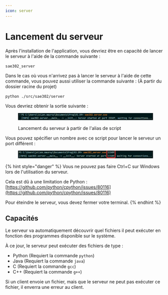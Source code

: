 ```yaml
---
icon: server
---
```


# Lancement du serveur

Après l'installation de l'application, vous devriez être en capacité de lancer le serveur à l'aide de la commande suivante :&#x20;

```
sae302_server
```

Dans le cas où vous n'arrivez pas à lancer le serveur à l'aide de cette commande, vous pouvez aussi utiliser la commande suivante : (À partir du dossier racine du projet)

```
python ./src/sae302/server
```

Vous devriez obtenir la sortie suivante :&#x20;

<figure><img src="../.gitbook/assets/launch_server.png" alt=""><figcaption><p>Lancement du serveur à partir de l'alias de script</p></figcaption></figure>

Vous pouvez spécifier un nombre avec ce script pour lancer le serveur un port différent :&#x20;

<figure><img src="../.gitbook/assets/launch_server_port.png" alt=""><figcaption></figcaption></figure>

{% hint style="danger" %}
Vous ne pouvez pas faire Ctrl+C sur Windows lors de l'utilisation du serveur.

Cela est dû à une limitation de Python : [https://github.com/python/cpython/issues/80116](https://github.com/python/cpython/issues/80116)

Pour éteindre le serveur, vous devez fermer votre terminal.
{% endhint %}

## Capacités

Le serveur va automatiquement découvrir quel fichiers il peut exécuter en fonction des programmes disponible sur le système.

À ce jour, le serveur peut exécuter des fichiers de type :&#x20;

* Python (Requiert la commande `python`)
* Java (Requiert la commande `java`)
* C (Requiert la commande `gcc`)
* C++ (Requiert la commande `g++`)

Si un client envoie un fichier, mais que le serveur ne peut pas exécuter ce fichier, il enverra une erreur au client.
